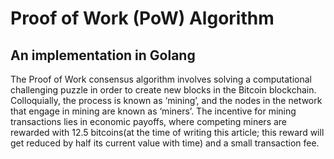 # Proof of Work (PoW) Algorithm

## An implementation in Golang

The Proof of Work consensus algorithm involves solving a computational challenging puzzle in order to create new blocks in the Bitcoin blockchain. Colloquially, the process is known as ‘mining’, and the nodes in the network that engage in mining are known as ‘miners’. The incentive for mining transactions lies in economic payoffs, where competing miners are rewarded with 12.5 bitcoins(at the time of writing this article; this reward will get reduced by half its current value with time) and a small transaction fee.
